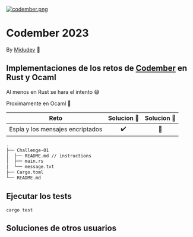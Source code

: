[![codember.png](https://i.postimg.cc/PqkRntmp/codember.png)](https://postimg.cc/75mVgrtw)

# Codember 2023


By [Midudev](https://github.com/midudev) :space_invader:

## Implementaciones de los retos de [Codember](https://codember.dev/) en Rust y Ocaml

Al menos en Rust se hara el intento :sweat_smile:

Proximamente en Ocaml 🐫

|                           Reto                           |      Solucion 🦀   | Solucion 🐫 |
| :------------------------------------------------------: | :----------------: | :----------------: | 
|     Espía y los mensajes encriptados            		   | :heavy_check_mark: | :pushpin:

```sh
.
├── Challenge-01
│  ├── README.md // instructions
│  ├── main.rs
│  └── message.txt
├── Cargo.toml
└── README.md
```

## Ejecutar los tests

```
cargo test
```

## Soluciones de otros usuarios
